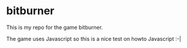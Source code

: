 # bitburner

This is my repo for the game bitburner.

The game uses Javascript so this is a nice test on howto Javascript :-|
